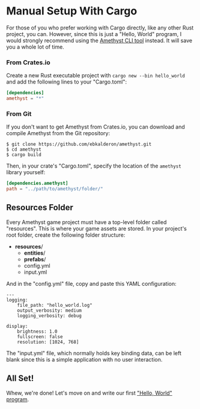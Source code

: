 # Manual Setup With Cargo

For those of you who prefer working with Cargo directly, like any other Rust
project, you can. However, since this is just a "Hello, World" program, I would
strongly recommend using the [Amethyst CLI tool][as] instead. It will save you
a whole lot of time.

[as]: ./getting_started/automatic_setup.html

### From Crates.io

Create a new Rust executable project with `cargo new --bin hello_world` and add
the following lines to your "Cargo.toml":

```toml
[dependencies]
amethyst = "*"
```

### From Git

If you don't want to get Amethyst from Crates.io, you can download and compile
Amethyst from the Git repository:

```
$ git clone https://github.com/ebkalderon/amethyst.git
$ cd amethyst
$ cargo build
```

Then, in your crate's "Cargo.toml", specify the location of the `amethyst`
library yourself:

```toml
[dependencies.amethyst]
path = "../path/to/amethyst/folder/"
```

## Resources Folder

Every Amethyst game project must have a top-level folder called "resources".
This is where your game assets are stored. In your project's root folder, create
the following folder structure:

* **resources**/
  * **entities**/
  * **prefabs**/
  * config.yml
  * input.yml

And in the "config.yml" file, copy and paste this YAML configuration:

```
---
logging:
    file_path: "hello_world.log"
    output_verbosity: medium
    logging_verbosity: debug 

display:
    brightness: 1.0
    fullscreen: false
    resolution: [1024, 768]
```

The "input.yml" file, which normally holds key binding data, can be left blank
since this is a simple application with no user interaction.

## All Set!

Whew, we're done! Let's move on and write our first
["Hello, World" program][hw].

[hw]: ./getting_started/hello_world.html
